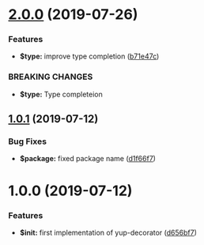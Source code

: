 # [2.0.0](https://github.com/vdtn359/yup-decorator/compare/v1.0.1...v2.0.0) (2019-07-26)


### Features

* **$type:** improve type completion ([b71e47c](https://github.com/vdtn359/yup-decorator/commit/b71e47c))


### BREAKING CHANGES

* **$type:** Type completeion

## [1.0.1](https://github.com/vdtn359/yup-decorator/compare/v1.0.0...v1.0.1) (2019-07-12)


### Bug Fixes

* **$package:** fixed package name ([d1f66f7](https://github.com/vdtn359/yup-decorator/commit/d1f66f7))

# 1.0.0 (2019-07-12)


### Features

* **$init:** first implementation of yup-decorator ([d656bf7](https://github.com/vdtn359/yup-decorator/commit/d656bf7))
